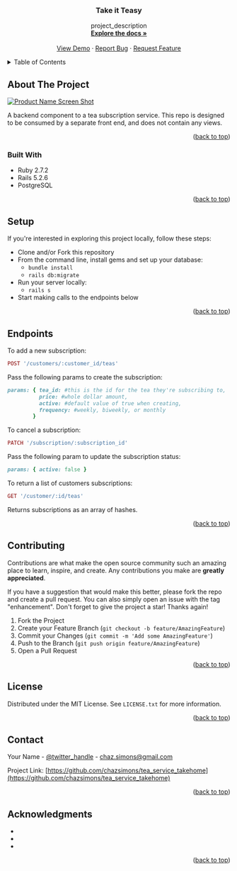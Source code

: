 <div id="top"></div>
<!--
*** Thanks for checking out the Best-README-Template. If you have a suggestion
*** that would make this better, please fork the repo and create a pull request
*** or simply open an issue with the tag "enhancement".
*** Don't forget to give the project a star!
*** Thanks again! Now go create something AMAZING! :D
-->



<!-- PROJECT SHIELDS -->
<!--
*** I'm using markdown "reference style" links for readability.
*** Reference links are enclosed in brackets [ ] instead of parentheses ( ).
*** See the bottom of this document for the declaration of the reference variables
*** for contributors-url, forks-url, etc. This is an optional, concise syntax you may use.
*** https://www.markdownguide.org/basic-syntax/#reference-style-links
-->

<!-- PROJECT LOGO -->
<br />
<div align="center">

<h3 align="center">Take it Teasy</h3>

  <p align="center">
    project_description
    <br />
    <a href="https://github.com/chazsimons/tea_service_takehome"><strong>Explore the docs »</strong></a>
    <br />
    <br />
    <a href="https://github.com/chazsimons/tea_service_takehome">View Demo</a>
    ·
    <a href="https://github.com/chazsimons/tea_service_takehome/issues">Report Bug</a>
    ·
    <a href="https://github.com/chazsimons/tea_service_takehome/issues">Request Feature</a>
  </p>
</div>



<!-- TABLE OF CONTENTS -->
<details>
  <summary>Table of Contents</summary>
  <ol>
    <li>
      <a href="#about-the-project">About The Project</a>
      <ul>
        <li><a href="#built-with">Built With</a></li>
      </ul>
    </li>
    <li>
      <a href="#getting-started">Getting Started</a>
      <ul>
        <li><a href="#prerequisites">Prerequisites</a></li>
        <li><a href="#installation">Installation</a></li>
      </ul>
    </li>
    <li><a href="#usage">Usage</a></li>
    <li><a href="#roadmap">Roadmap</a></li>
    <li><a href="#contributing">Contributing</a></li>
    <li><a href="#license">License</a></li>
    <li><a href="#contact">Contact</a></li>
    <li><a href="#acknowledgments">Acknowledgments</a></li>
  </ol>
</details>



<!-- ABOUT THE PROJECT -->
## About The Project

[![Product Name Screen Shot][product-screenshot]](https://example.com)

A backend component to a tea subscription service. This repo is designed to be consumed by a separate front end, and does not contain any views.

<p align="right">(<a href="#top">back to top</a>)</p>



### Built With

* Ruby 2.7.2
* Rails 5.2.6
* PostgreSQL

<p align="right">(<a href="#top">back to top</a>)</p>



<!-- GETTING STARTED -->
## Setup

If you're interested in exploring this project locally, follow these steps:

- Clone and/or Fork this repository
- From the command line, install gems and set up your database:
  - ```bundle install```
  - ```rails db:migrate```
- Run your server locally:
  - ```rails s```
- Start making calls to the endpoints below

<p align="right">(<a href="#top">back to top</a>)</p>

## Endpoints

To add a new subscription:

```ruby
POST '/customers/:customer_id/teas'
```
Pass the following params to create the subscription:
```ruby
params: { tea_id: #this is the id for the tea they're subscribing to,
          price: #whole dollar amount,
          active: #default value of true when creating,
          frequency: #weekly, biweekly, or monthly
        }
```

To cancel a subscription:
```ruby
PATCH '/subscription/:subscription_id'
```
Pass the following param to update the subscription status:
```ruby
params: { active: false }
```

To return a list of customers subscriptions:
```ruby
GET '/customer/:id/teas'
```
Returns subscriptions as an array of hashes.

<p align="right">(<a href="#top">back to top</a>)</p>



<!-- CONTRIBUTING -->
## Contributing

Contributions are what make the open source community such an amazing place to learn, inspire, and create. Any contributions you make are **greatly appreciated**.

If you have a suggestion that would make this better, please fork the repo and create a pull request. You can also simply open an issue with the tag "enhancement".
Don't forget to give the project a star! Thanks again!

1. Fork the Project
2. Create your Feature Branch (`git checkout -b feature/AmazingFeature`)
3. Commit your Changes (`git commit -m 'Add some AmazingFeature'`)
4. Push to the Branch (`git push origin feature/AmazingFeature`)
5. Open a Pull Request

<p align="right">(<a href="#top">back to top</a>)</p>



<!-- LICENSE -->
## License

Distributed under the MIT License. See `LICENSE.txt` for more information.

<p align="right">(<a href="#top">back to top</a>)</p>



<!-- CONTACT -->
## Contact

Your Name - [@twitter_handle](https://twitter.com/twitter_handle) - chaz.simons@gmail.com

Project Link: [https://github.com/chazsimons/tea_service_takehome](https://github.com/chazsimons/tea_service_takehome)

<p align="right">(<a href="#top">back to top</a>)</p>



<!-- ACKNOWLEDGMENTS -->
## Acknowledgments

* []()
* []()
* []()

<p align="right">(<a href="#top">back to top</a>)</p>



<!-- MARKDOWN LINKS & IMAGES -->
<!-- https://www.markdownguide.org/basic-syntax/#reference-style-links -->
[contributors-shield]: https://img.shields.io/github/contributors/chazsimons/tea_service_takehome.svg?style=for-the-badge
[contributors-url]: https://github.com/chazsimons/tea_service_takehome/graphs/contributors
[forks-shield]: https://img.shields.io/github/forks/chazsimons/tea_service_takehome.svg?style=for-the-badge
[forks-url]: https://github.com/chazsimons/tea_service_takehome/network/members
[stars-shield]: https://img.shields.io/github/stars/chazsimons/tea_service_takehome.svg?style=for-the-badge
[stars-url]: https://github.com/chazsimons/tea_service_takehome/stargazers
[issues-shield]: https://img.shields.io/github/issues/chazsimons/tea_service_takehome.svg?style=for-the-badge
[issues-url]: https://github.com/chazsimons/tea_service_takehome/issues
[license-shield]: https://img.shields.io/github/license/chazsimons/tea_service_takehome.svg?style=for-the-badge
[license-url]: https://github.com/chazsimons/tea_service_takehome/blob/master/LICENSE.txt
[linkedin-shield]: https://img.shields.io/badge/-LinkedIn-black.svg?style=for-the-badge&logo=linkedin&colorB=555
[linkedin-url]: https://linkedin.com/in/chaz-simons
[product-screenshot]: images/screenshot.png
